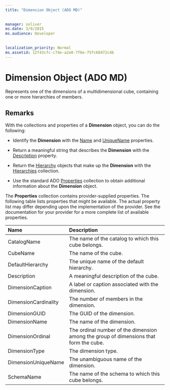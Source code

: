 ```yaml
---
title: "Dimension Object (ADO MD)"
  
  
manager: soliver
ms.date: 3/9/2015
ms.audience: Developer
 
  
localization_priority: Normal
ms.assetid: 12f43cfc-c74e-a2e8-7f6e-75fc68472c4b
---
```


# Dimension Object (ADO MD)

Represents one of the dimensions of a multidimensional cube, containing one or more hierarchies of members.
  
## Remarks

With the collections and properties of a **Dimension** object, you can do the following: 
  
- Identify the **Dimension** with the [Name](name-property-ado-md.md) and [UniqueName](uniquename-property-ado-md.md) properties. 
    
- Return a meaningful string that describes the **Dimension** with the [Description](description-property-ado-md.md) property. 
    
- Return the [Hierarchy](hierarchy-object-ado-md.md) objects that make up the **Dimension** with the [Hierarchies](hierarchies-collection-ado-md.md) collection. 
    
- Use the standard ADO [Properties](properties-collection-ado.md) collection to obtain additional information about the **Dimension** object. 
    
The **Properties** collection contains provider-supplied properties. The following table lists properties that might be available. The actual property list may differ depending upon the implementation of the provider. See the documentation for your provider for a more complete list of available properties. 
  
|**Name**|**Description**|
|:-----|:-----|
|CatalogName  <br/> |The name of the catalog to which this cube belongs.  <br/> |
|CubeName  <br/> |The name of the cube.  <br/> |
|DefaultHierarchy  <br/> |The unique name of the default hierarchy.  <br/> |
|Description  <br/> |A meaningful description of the cube.  <br/> |
|DimensionCaption  <br/> |A label or caption associated with the dimension.  <br/> |
|DimensionCardinality  <br/> |The number of members in the dimension.  <br/> |
|DimensionGUID  <br/> |The GUID of the dimension.  <br/> |
|DimensionName  <br/> |The name of the dimension.  <br/> |
|DimensionOrdinal  <br/> |The ordinal number of the dimension among the group of dimensions that form the cube.  <br/> |
|DimensionType  <br/> |The dimension type.  <br/> |
|DimensionUniqueName  <br/> |The unambiguous name of the dimension.  <br/> |
|SchemaName  <br/> |The name of the schema to which this cube belongs.  <br/> |
   

